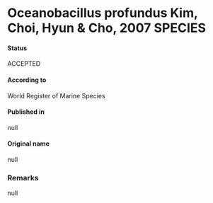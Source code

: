Oceanobacillus profundus Kim, Choi, Hyun & Cho, 2007 SPECIES
=======

#### Status
ACCEPTED

#### According to
World Register of Marine Species

#### Published in
null

#### Original name
null

### Remarks
null